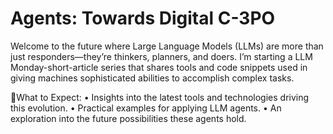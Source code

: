# Agents: Towards Digital C-3PO

Welcome to the future where Large Language Models (LLMs) are more than just responders—they’re thinkers, planners, and doers. I’m starting a LLM Monday-short-article series that shares tools and code snippets used in giving machines sophisticated abilities to accomplish complex tasks.

🍪What to Expect: 
 • Insights into the latest tools and technologies driving this evolution.
 • Practical examples for applying LLM agents.
 • An exploration into the future possibilities these agents hold.

